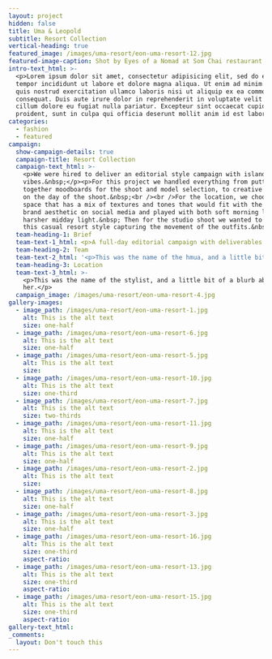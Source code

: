 ```yaml
---
layout: project
hidden: false
title: Uma & Leopold
subtitle: Resort Collection
vertical-heading: true
featured_image: /images/uma-resort/eon-uma-resort-12.jpg
featured-image-caption: Shot by Eyes of a Nomad at Som Chai restaurant
intro-text_html: >-
  <p>Lorem ipsum dolor sit amet, consectetur adipisicing elit, sed do eiusmod
  tempor incididunt ut labore et dolore magna aliqua. Ut enim ad minim veniam,
  quis nostrud exercitation ullamco laboris nisi ut aliquip ex ea commodo
  consequat. Duis aute irure dolor in reprehenderit in voluptate velit esse
  cillum dolore eu fugiat nulla pariatur. Excepteur sint occaecat cupidatat non
  proident, sunt in culpa qui officia deserunt mollit anim id est laborum.</p>
categories:
  - fashion
  - featured
campaign:
  show-campaign-details: true
  campaign-title: Resort Collection
  campaign-text_html: >-
    <p>We were hired to deliver an editorial style campaign with island resort
    vibes.&nbsp;</p><p>For this project we handled everything from putting
    together moodboards for the shoot and model selection, to creative direction
    on the day of the shoot.&nbsp;<br /><br />For the location, we choose a
    space that has a mix of textures and tones that would fit with the existing
    brand aesthetic on social media and played with both soft morning light and
    harsher midday light.&nbsp; Then for the studio shoot we wanted to mirror
    this casual resort style capturing the movement of the outfits.&nbsp;</p>
  team-heading-1: Brief
  team-text-1_html: <p>A full-day editorial campaign with deliverables for web and social.</p>
  team-heading-2: Team
  team-text-2_html: '<p>This was the name of the hmua, and a little bit of a blurb about her.</p>'
  team-heading-3: Location
  team-text-3_html: >-
    <p>This was the name of the stylist, and a little bit of a blurb about
    her.</p>
  campaign_image: /images/uma-resort/eon-uma-resort-4.jpg
gallery-images:
  - image_path: /images/uma-resort/eon-uma-resort-1.jpg
    alt: This is the alt text
    size: one-half
  - image_path: /images/uma-resort/eon-uma-resort-6.jpg
    alt: This is the alt text
    size: one-half
  - image_path: /images/uma-resort/eon-uma-resort-5.jpg
    alt: This is the alt text
    size:
  - image_path: /images/uma-resort/eon-uma-resort-10.jpg
    alt: This is the alt text
    size: one-third
  - image_path: /images/uma-resort/eon-uma-resort-7.jpg
    alt: This is the alt text
    size: two-thirds
  - image_path: /images/uma-resort/eon-uma-resort-11.jpg
    alt: This is the alt text
    size: one-half
  - image_path: /images/uma-resort/eon-uma-resort-9.jpg
    alt: This is the alt text
    size: one-half
  - image_path: /images/uma-resort/eon-uma-resort-2.jpg
    alt: This is the alt text
    size:
  - image_path: /images/uma-resort/eon-uma-resort-8.jpg
    alt: This is the alt text
    size: one-half
  - image_path: /images/uma-resort/eon-uma-resort-3.jpg
    alt: This is the alt text
    size: one-half
  - image_path: /images/uma-resort/eon-uma-resort-16.jpg
    alt: This is the alt text
    size: one-third
    aspect-ratio:
  - image_path: /images/uma-resort/eon-uma-resort-13.jpg
    alt: This is the alt text
    size: one-third
    aspect-ratio:
  - image_path: /images/uma-resort/eon-uma-resort-15.jpg
    alt: This is the alt text
    size: one-third
    aspect-ratio:
gallery-text_html:
_comments:
  layout: Don't touch this
---
```


